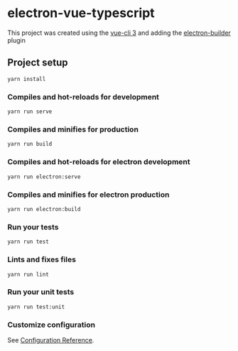 # electron-vue-typescript

This project was created using the [vue-cli 3][vue-cli] and adding the [electron-builder][electron-builder] plugin

## Project setup
```
yarn install
```

### Compiles and hot-reloads for development
```
yarn run serve
```

### Compiles and minifies for production
```
yarn run build
```

### Compiles and hot-reloads for **electron** development
```
yarn run electron:serve
```

### Compiles and minifies for **electron** production
```
yarn run electron:build
```

### Run your tests
```
yarn run test
```

### Lints and fixes files
```
yarn run lint
```

### Run your unit tests
```
yarn run test:unit
```

### Customize configuration
See [Configuration Reference](https://cli.vuejs.org/config/).

[vue-cli]: https://cli.vuejs.org/
[electron-builder]: https://nklayman.github.io/vue-cli-plugin-electron-builder/guide/
